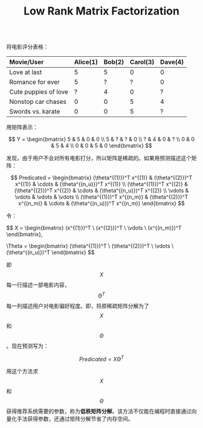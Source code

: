 # <center>Low Rank Matrix Factorization</center>

<br></br>



将电影评分表格：

| Movie/User           | Alice(1) | Bob(2) | Carol(3) | Dave(4) |
|:---------------------|:---------|:-------|:---------|:--------|
| Love at last         | 5        | 5      | 0        | 0       |
| Romance for ever     | 5        | ?      | ?        | 0       |
| Cute puppies of love | ?        | 4      | 0        | ?       |
| Nonstop car chases   | 0        | 0      | 5        | 4       |
| Swords vs. karate    | 0        | 0      | 5        | ?       |

用矩阵表示：

$$
Y =
\begin{bmatrix}
5 & 5 & 0 & 0 \\
5 & ? & ? & 0 \\
? & 4 & 0 & ? \\
0 & 0 & 5 & 4 \\
0 & 0 & 5 & 0
\end{bmatrix}
$$

发现，由于用户不会对所有电影打分，所以矩阵是稀疏的。如果用预测描述这个矩阵：

$$
Predicated =
\begin{bmatrix}
(\theta^{(1)})^T x^{(1)} & (\theta^{(2)})^T x^{(1)} & \cdots & (\theta^{(n_u)})^T x^{(1)} \\
(\theta^{(1)})^T x^{(2)} & (\theta^{(2)})^T x^{(2)} & \cdots & (\theta^{(n_u)})^T x^{(2)} \\
\vdots & \vdots & \vdots & \vdots \\
(\theta^{(1)})^T x^{(n_m)} & (\theta^{(2)})^T x^{(n_m)} & \cdots & (\theta^{(n_u)})^T x^{(n_m)}
\end{bmatrix}
$$

令：

$$
X =
\begin{bmatrix}
(x^{(1)})^T \\
(x^{(2)})^T \\
\vdots \\
(x^{(n_m)})^T
\end{bmatrix},

\Theta =
\begin{bmatrix}
(\theta^{(1)})^T \\
(\theta^{(2)})^T \\
\vdots \\
(\theta^{(n_u)})^T
\end{bmatrix}
$$


即$$X$$每一行描述一部电影内容，$$\Theta^T$$每一列描述用户对电影偏好程度。即，将原稀疏矩阵分解为了$$X$$和$$\Theta$$。现在预测写为：

$$
Predicated = X \Theta^T
$$

用这个方法求$$X$$和$$\Theta$$获得推荐系统需要的参数，称为**低秩矩阵分解**。该方法不仅能在编程时直接通过向量化手法获得参数，还通过矩阵分解节省了内存空间。